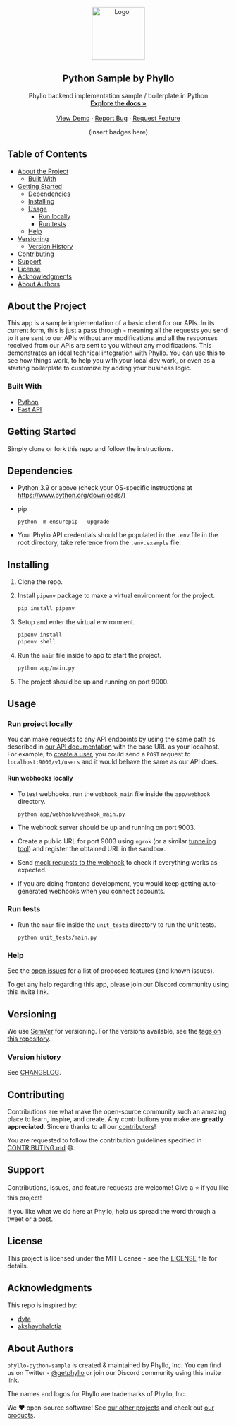 <!-- PROJECT LOGO -->
<p align="center">
  <a href="https://getphyllo.com">
    <img src="https://uploads-ssl.webflow.com/624eb8b8eb3aed6e1e68a7d2/625017e821a753ee6ea97551_Group%2048095812.svg" alt="Logo" width="120">
  </a>

  <h2 align="center">Python Sample by Phyllo</h2>
  <p align="center">
    Phyllo backend implementation sample / boilerplate in Python
    <br />
    <a href=""><strong>Explore the docs »</strong></a>
    <br />
    <br />
    <a href="https://demo.getphyllo.com">View Demo</a>
    ·
    <a href="https://github.com/getphyllo/phyllo-python-sample/issues">Report Bug</a>
    ·
    <a href="https://github.com/getphyllo/phyllo-python-sample/issues">Request Feature</a>
  </p>
</p>

<div align="center">(insert badges here)</div>

<!-- TABLE OF CONTENTS -->

## Table of Contents

- [About the Project](#about-the-project)
  - [Built With](#built-with)
- [Getting Started](#getting-started)
  - [Dependencies](#dependencies)
  - [Installing](#installing)
  - [Usage](#usage)
    - [Run locally](#run-project-locally)
    - [Run tests](#run-tests)
  - [Help](#help)
- [Versioning](#versioning)
  - [Version History](#version-history)
- [Contributing](#contributing)
- [Support](#support)
- [License](#license)
- [Acknowledgments](#acknowledgments)
- [About Authors](#about-authors)

<!-- ABOUT THE PROJECT -->

## About the Project

This app is a sample implementation of a basic client for our APIs. In its current form, this is just a pass through - meaning all the requests you send to it are sent to our APIs without any modifications and all the responses received from our APIs are sent to you without any modifications. This demonstrates an ideal technical integration with Phyllo. You can use this to see how things work, to help you with your local dev work, or even as a starting boilerplate to customize by adding your business logic.

### Built With

- [Python](https://www.python.org/)
- [Fast API](https://fastapi.tiangolo.com/)

<!-- GETTING STARTED -->

## Getting Started

Simply clone or fork this repo and follow the instructions.

## Dependencies

- Python 3.9 or above (check your OS-specific instructions at https://www.python.org/downloads/)
- pip

  ```
  python -m ensurepip --upgrade
  ```

- Your Phyllo API credentials should be populated in the `.env` file in the root directory, take reference from the `.env.example` file.

## Installing

1. Clone the repo.
2. Install `pipenv` package to make a virtual environment for the project.

   ```sh
   pip install pipenv
   ```

3. Setup and enter the virtual environment.

   ```sh
   pipenv install
   pipenv shell
   ```

4. Run the `main` file inside to app to start the project.

   ```sh
   python app/main.py
   ```

5. The project should be up and running on port 9000.

## Usage

### Run project locally

You can make requests to any API endpoints by using the same path as described in [our API documentation](https://docs.getphyllo.com/docs/api-reference/api/ref) with the base URL as your localhost. For example, to [create a user](https://docs.getphyllo.com/docs/api-reference/api/ref/operations/create-a-v-1-user), you could send a `POST` request to `localhost:9000/v1/users` and it would behave the same as our API does.

#### Run webhooks locally

- To test webhooks, run the `webhook_main` file inside the `app/webhook` directory.

  ```
  python app/webhook/webhook_main.py
  ```

- The webhook server should be up and running on port 9003.
- Create a public URL for port 9003 using `ngrok` (or a similar [tunneling tool](https://github.com/anderspitman/awesome-tunneling)) and register the obtained URL in the sandbox.
- Send [mock requests to the webhook](https://docs.getphyllo.com/docs/api-reference/api/ref/operations/create-a-v-1-webhook-send) to check if everything works as expected.
- If you are doing frontend development, you would keep getting auto-generated webhooks when you connect accounts.

### Run tests

- Run the `main` file inside the `unit_tests` directory to run the unit tests.

  ```
  python unit_tests/main.py
  ```

### Help

See the [open issues](https://github.com/getphyllo/phyllo-python-sample/issues) for a list of proposed features (and known issues).

To get any help regarding this app, please join our Discord community using this invite link.

<!-- CHANGELOG -->

## Versioning

We use [SemVer](https://semver.org/) for versioning. For the versions available, see the [tags on this repository](https://github.com/getphyllo/phyllo-python-sample/tags).

### Version history

See [CHANGELOG](./CHANGELOG.md).

<!-- CONTRIBUTING -->

## Contributing

Contributions are what make the open-source community such an amazing place to learn, inspire, and create. Any contributions you make are **greatly appreciated**. Sincere thanks to all our [contributors](https://github.com/getphyllo/phyllo-python-sample/graphs/contributors)!

You are requested to follow the contribution guidelines specified in [CONTRIBUTING.md](./CONTRIBUTING.md) :smile:.

## Support

Contributions, issues, and feature requests are welcome!
Give a ⭐️ if you like this project!

If you like what we do here at Phyllo, help us spread the word through a tweet or a post.

<!-- LICENSE -->

## License

This project is licensed under the MIT License - see the [LICENSE](./LICENSE) file for details.

## Acknowledgments

This repo is inspired by:

- [dyte](https://github.com/dyte-in/backend-sample-app)
- [akshaybhalotia](https://github.com/akshaybhalotia/readme-template)

## About Authors

`phyllo-python-sample` is created & maintained by Phyllo, Inc. You can find us on Twitter - [@getphyllo](https://twitter.com/getphyllo) or join our Discord community using this invite link.

The names and logos for Phyllo are trademarks of Phyllo, Inc.

We :heart: open-source software! See [our other projects](https://github.com/getphyllo) and check out [our products](https://getphyllo.com).
